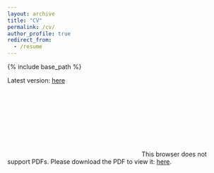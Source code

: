 ```yaml
---
layout: archive
title: "CV"
permalink: /cv/
author_profile: true
redirect_from:
  - /resume
---
```


{% include base_path %}

Latest version: <a href="https://snairdesai.github.io/files/SND_CV_2024.pdf">here</a>

<object data="https://snairdesai.github.io/files/SND_CV_2024.pdf" type="application/pdf" width="700px" height="700px">
    <embed src="https://snairdesai.github.io/files/SND_CV_2024.pdf">
        This browser does not support PDFs. Please download the PDF to view it: <a href="https://snairdesai.github.io/files/SND_CV_2024.pdf" target="_blank"><u>here</u></a>.
        </embed>
</object>

<p> </p>

<!--
Education
======
* B.S. in GitHub, GitHub University, 2012
* M.S. in Jekyll, GitHub University, 2014
* Ph.D in Version Control Theory, GitHub University, 2018 (expected)

Work experience
======
* Summer 2015: Research Assistant
  * Github University
  * Duties included: Tagging issues
  * Supervisor: Professor Git

* Fall 2015: Research Assistant
  * Github University
  * Duties included: Merging pull requests
  * Supervisor: Professor Hub
  
Skills
======
* Skill 1
* Skill 2
  * Sub-skill 2.1
  * Sub-skill 2.2
  * Sub-skill 2.3
* Skill 3

Publications
======
  <ul>{% for post in site.publications %}
    {% include archive-single-cv.html %}
  {% endfor %}</ul>
  
Talks
======
  <ul>{% for post in site.talks %}
    {% include archive-single-talk-cv.html %}
  {% endfor %}</ul>
  
Teaching
======
  <ul>{% for post in site.teaching %}
    {% include archive-single-cv.html %}
  {% endfor %}</ul>
  
Service and leadership
======
* Currently signed in to 43 different slack teams

-->
